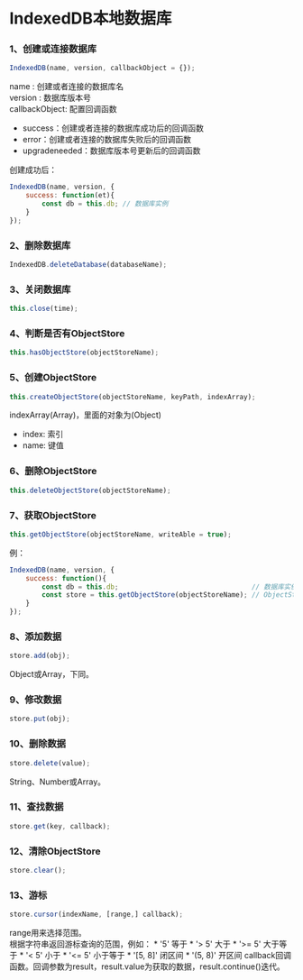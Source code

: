 # IndexedDB本地数据库

### 1、创建或连接数据库
```javascript
IndexedDB(name, version, callbackObject = {});
```
name          : 创建或者连接的数据库名  
version       : 数据库版本号  
callbackObject: 配置回调函数
* success：创建或者连接的数据库成功后的回调函数
* error：创建或者连接的数据库失败后的回调函数
* upgradeneeded：数据库版本号更新后的回调函数

创建成功后：
```javascript
IndexedDB(name, version, {
	success: function(et){
		const db = this.db; // 数据库实例
	}
});
```

### 2、删除数据库
```javascript
IndexedDB.deleteDatabase(databaseName);
```

### 3、关闭数据库
```javascript
this.close(time);
```

### 4、判断是否有ObjectStore
```javascript
this.hasObjectStore(objectStoreName);
```

### 5、创建ObjectStore
```javascript
this.createObjectStore(objectStoreName, keyPath, indexArray);
```
indexArray(Array)，里面的对象为(Object)
* index: 索引  
* name:  键值

### 6、删除ObjectStore
```javascript
this.deleteObjectStore(objectStoreName);
```

### 7、获取ObjectStore
```javascript
this.getObjectStore(objectStoreName, writeAble = true);
```
例：
```javascript
IndexedDB(name, version, {
	success: function(){
		const db = this.db;                                 // 数据库实例
		const store = this.getObjectStore(objectStoreName); // ObjectStore实例
	}
});
```

### 8、添加数据
```javascript
store.add(obj);
```
Object或Array，下同。

### 9、修改数据
```javascript
store.put(obj);
```

### 10、删除数据
```javascript
store.delete(value);
```
String、Number或Array。

### 11、查找数据
```javascript
store.get(key, callback);
```

### 12、清除ObjectStore
```javascript
store.clear();
```

### 13、游标
```javascript
store.cursor(indexName, [range,] callback);
```
range用来选择范围。  
根据字符串返回游标查询的范围，例如：
	* '5'      等于
	* '>  5'   大于
	* '>= 5'   大于等于
	* '<  5'   小于
	* '<= 5'   小于等于
	* '[5, 8]' 闭区间
	* '(5, 8)' 开区间
callback回调函数。回调参数为result，result.value为获取的数据，result.continue()迭代。


